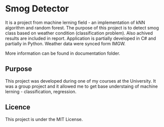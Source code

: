 # Smog Detector

It is a project from machine lerning field - an implementation of kNN algorithm and random forest. The purpose of this project is to detect smog class based on weather condition (classification problem). Also achived results are included in report. 
Application is partially developed in C# and partially in Python. 
Weather data were synced form IMGW.

More information can be found in documentation folder.

## Purpose

This project was developed during one of my courses at the University. It was a group project and it allowed me to get base understaing of machine lerning - classification, regression.

## Licence

This project is under the MIT License.

